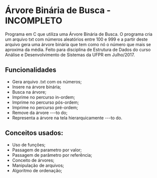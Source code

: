 # Árvore Binária de Busca - INCOMPLETO
Programa em C que utiliza uma Árvore Binária de Busca. O programa cria um arquivo txt com números aleatórios entre 100 e 999 e a partir deste arquivo gera uma árvore binária que tem como nó o número que mais se aproxima da média.
Feito para disciplina de Estrutura de Dados do curso Análise e Desenvolvimento de Sistemas da UFPR em Julho/2017.

## Funcionalidades
* Gera arquivo .txt com os números;
* Insere na árvore binária;
* Busca na árvore;
* Imprime no percurso in-ordem;
* Imprime no percurso pós-ordem;
* Imprime no percurso pré-ordem;
* Remove da árvore ---to do;
* Representa a árvore na tela hierarquicamente ---to do.


## Conceitos usados:
* Uso de funções;
* Passagem de parametro por valor;
* Passagem de parâmetro por referência;
* Conceito de árvores;
* Manipulação de arquivos;
* Algoritmo de ordenação;
